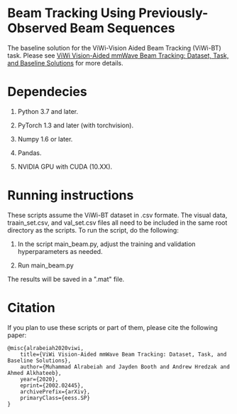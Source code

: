 # Beam Tracking Using Previously-Observed Beam Sequences
The baseline solution for the ViWi-Vision Aided Beam Tracking (ViWi-BT) task. Please see [ViWi Vision-Aided mmWave Beam Tracking: Dataset, Task, and Baseline Solutions](https://arxiv.org/abs/2002.02445) for more details.

# Dependecies
1) Python 3.7 and later.

2) PyTorch 1.3 and later (with torchvision).

3) Numpy 1.6 or later.

4) Pandas.

5) NVIDIA GPU with CUDA (10.XX).

# Running instructions
These scripts assume the ViWi-BT dataset in .csv formate. The visual data, traain_set.csv, and val_set.csv files all need to be included in the same root directory as the scripts. To run the script, do the following:

1) In the script main_beam.py, adjust the training and validation hyperparameters as needed.

2) Run main_beam.py

The results will be saved in a ".mat" file.

# Citation
If you plan to use these scripts or part of them, please cite the following paper:
```
@misc{alrabeiah2020viwi,
    title={ViWi Vision-Aided mmWave Beam Tracking: Dataset, Task, and Baseline Solutions},
    author={Muhammad Alrabeiah and Jayden Booth and Andrew Hredzak and Ahmed Alkhateeb},
    year={2020},
    eprint={2002.02445},
    archivePrefix={arXiv},
    primaryClass={eess.SP}
}
```

